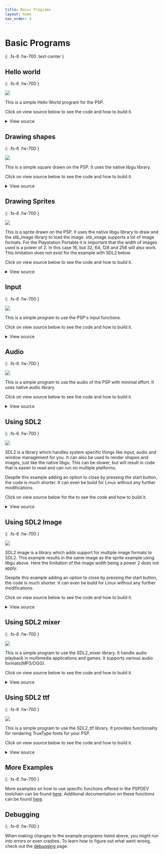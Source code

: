 ```yaml
---
title: Basic Programs
layout: home
nav_order: 4
---
```


# Basic Programs
{: .fs-8 .fw-700 .text-center }

## Hello world
{: .fs-6 .fw-700 }

![](images/hello.png)

This is a simple Hello World program for the PSP.

Click on view source below to see the code and how to build it.

<details markdown="1">

<summary>View source</summary>

**main.c**

```c
{% include samples/hello/main.c %}
```


**CMakeLists.txt**

```cmake
{% include samples/hello/CMakeLists.txt %}
```

Building can be done with:

```shell
mkdir build && cd build
psp-cmake ..
make
```

This will result in an EBOOT.PBP file in the build directory. Put it in a directory in ms0:/PSP/GAME/ and the PSP can run it.

</details>

## Drawing shapes
{: .fs-6 .fw-700 }

![](images/shape.png)

This is a simple square drawn on the PSP. It uses the native libgu library. 

Click on view source below to see the code and how to build it.

<details markdown="1">

<summary>View source</summary>

**main.c**

```c
{% include samples/shape/main.c %}
```

**CMakeLists.txt**

```cmake
{% include samples/shape/CMakeLists.txt %}
```

Building can be done with:

```shell
mkdir build && cd build
psp-cmake ..
make
```

<p>This will result in an EBOOT.PBP file in the build directory. Put it in a directory in ms0:/PSP/GAME/ and the PSP can run it.</p>

More libgu examples can be found <a href="https://github.com/pspdev/pspsdk/tree/master/src/samples/gu">here</a>.

</details>

## Drawing Sprites
{: .fs-6 .fw-700 }

![](images/sprite.png)

This is a sprite drawn on the PSP. It uses the native libgu library to draw and the stb_image library to load the image. stb_image supports a lot of image formats. For the Playstation Portable it is important that the width of images used is a power of 2. In this case 16, but 32, 64, 128 and 256 will also work. This limitation does not exist for the example with SDL2 below.

Click on view source below to see the code and how to build it.

<details markdown="1">

<summary>View source</summary>

**main.c**

```c
{% include samples/sprite/main.c %}
```

**CMakeLists.txt**

```cmake
{% include samples/sprite/CMakeLists.txt %}
```

Building can be done with:

```shell
mkdir build && cd build
psp-cmake ..
make
```

This will result in an EBOOT.PBP file in the build directory. Put it in a directory in ms0:/PSP/GAME/ and add the grass image file, download it from <a href="/resources/grass.png">here</a>, to be able to run it on the PSP. 

More libgu examples can be found <a href="https://github.com/pspdev/pspsdk/tree/master/src/samples/gu">here</a>.

</details>

## Input
{: .fs-6 .fw-700 }

![](images/controls.png)

This is a simple program to use the PSP's input functions.

Click on view source below to see the code and how to build it.

<details markdown="1">

<summary>View source</summary>

**main.c**

```c
{% include samples/controls/main.c %}
```

**CMakeLists.txt**

```cmake
{% include samples/controls/CMakeLists.txt %}
```

Building can be done with:

```shell
mkdir build && cd build
psp-cmake ..
make
```

<p>This will result in an EBOOT.PBP file in the build directory. Put it in a directory in ms0:/PSP/GAME/ and the PSP can run it.</p>

</details>

## Audio
{: .fs-6 .fw-700 }

![](images/audio.png)

This is a simple program to use the audio of the PSP with minimal effort. It uses native audio library. 

Click on view source below to see the code and how to build it.

<details markdown="1">

<summary>View source</summary>

**main.c**

```c
{% include samples/audio/main.c %}
```

**CMakeLists.txt**

```cmake
{% include samples/audio/CMakeLists.txt %}
``````

Building can be done with:

```shell
mkdir build && cd build
psp-cmake ..
make
```

<p>This will result in an EBOOT.PBP file in the build directory. Put it in a directory in ms0:/PSP/GAME/ and the PSP can run it.</p>

More audiolib examples can be found <a href="https://github.com/pspdev/pspsdk/tree/master/src/samples/audio">here</a>.

</details>

## Using SDL2
{: .fs-6 .fw-700 }

![](images/shape.png)

SDL2 is a library which handles system specific things like input, audio and window management for you. It can also be used to render shapes and images, just like the native libgu. This can be slower, but will result in code that is easier to read and can run on multiple platforms.

Despite this example adding an option to close by pressing the start button, the code is much shorter. It can even be build for Linux without any further modifications.

Click on view source below for the to see the code and how to build it.

<details markdown="1">

<summary>View source</summary>

**main.c**

```c
{% include samples/sdl2/main.c %}
```

**CMakeLists.txt**

```cmake
{% include samples/sdl2/CMakeLists.txt %}
``````

Building can be done with:

```shell
mkdir build && cd build
psp-cmake ..
make
```

<p>This will result in an EBOOT.PBP` file in the build directory. Put it in a directory in ms0:/PSP/GAME/ and the PSP can run it.</p>

If you have sdl2 dev package and a compiler installed this code will also build on Linux for Linux by running:

```shell
mkdir build && cd build
cmake ..
make
```

More documentation on SDL can be found <a href="http://wiki.libsdl.org/FrontPage">here</a>.

</details>

## Using SDL2 Image
{: .fs-6 .fw-700 }

![](images/sprite.png)

SDL2 image is a library which adds support for multiple image formats to SDL2. This example results in the same image as the sprite example using libgu above. Here the limitation of the image width being a power 2 does not apply.

Despite this example adding an option to close by pressing the start button, the code is much shorter. It can even be build for Linux without any further modifications.

Click on view source below to see the code and how to build it.

<details markdown="1">

<summary>View source</summary>

**main.c**

```c
{% include samples/sdl2_image/main.c %}
```

**CMakeLists.txt**

```cmake
{% include samples/sdl2_image/CMakeLists.txt %}
```

Building can be done with:

```shell
mkdir build && cd build
psp-cmake ..
make
```

This will result in an EBOOT.PBP file in the build directory. Put it in a directory in ms0:/PSP/GAME/ and add the grass image file, download it from <a href="/resources/grass.png">here</a>, to be able to run it on the PSP. 

If you have sdl2 sdl2-image dev packages and a compiler installed this code will also build on Linux for Linux by running:

```shell
mkdir build && cd build
cmake ..
make
```

Documentation for SDL2_image can be found <a href="https://wiki.libsdl.org/SDL2_image/FrontPage">here</a>.

</details>


## Using SDL2 mixer
{: .fs-6 .fw-700 }

![](images/sdl2_mixer.png)

This is a simple program to use the SDL2_mixer library. It handle audio playback in multimedia applications and games. It supports various audio formats(MP3/OGG).

Click on view source below to see the code and how to build it.

<details markdown="1">

<summary>View source</summary>

**main.c**

```c
{% include samples/sdl2_mixer/main.c %}
```

**CMakeLists.txt**

```cmake
{% include samples/sdl2_mixer/CMakeLists.txt %}
``````

Building can be done with:

```shell
mkdir build && cd build
psp-cmake ..
make
```

This will result in an EBOOT.PBP file in the build directory. Put it in a directory in ms0:/PSP/GAME/ and you need an audio file to test the program, download it from <a href="/resources/test.ogg">here</a>. Put it in a directory in ms0:/MUSIC/ and then rename the audio file same as name on your *MUSIC_PATH* macro in your C code and the PSP can run it.

Documentation for SDL2_mixer can be found <a href="https://wiki.libsdl.org/SDL2_mixer/FrontPage">here</a>.

</details>

## Using SDL2 ttf
{: .fs-6 .fw-700 }

![](images/sdl2_ttf.jpg)

This is a simple program to use the SDL2_ttf library. It provides functionality for rendering TrueType fonts for your PSP.

Click on view source below to see the code and how to build it.

<details markdown="1">

<summary>View source</summary>

**main.c**

```c
{% include samples/sdl2_ttf/main.c %}
```

**CMakeLists.txt**

```cmake
{% include samples/sdl2_ttf/CMakeLists.txt %}
``````

Building can be done with:

```shell
mkdir build && cd build
psp-cmake ..
make
```

This will result in an EBOOT.PBP file in the build directory. Put it in a directory in ms0:/PSP/GAME/ and you need a font file to test the program, download it from <a href="/resources/Pacifico.ttf">here</a>. Put it in a directory same as EBOOT.PBP and the PSP can run it.

Documentation for SDL2_ttf can be found <a href="https://wiki.libsdl.org/SDL2_ttf/FrontPage">here</a>.

</details>

## More Examples
{: .fs-6 .fw-700 }

More examples on how to use specific functions offered in the PSPDEV toolchain can be found [here](https://github.com/pspdev/pspsdk/tree/master/src/samples). Additional documentation on these functions can be found [here](https://pspdev.github.io/pspsdk/).

## Debugging
{: .fs-6 .fw-700 }

When making changes to the example programs listed above, you might run into errors or even crashes. To learn how to figure out what went wrong, check out the [debugging](debugging.html) page.

